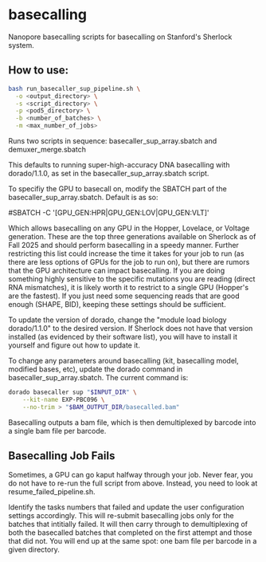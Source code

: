 # basecalling
Nanopore basecalling scripts for basecalling on Stanford's Sherlock system.

## How to use:  
```bash
bash run_basecaller_sup_pipeline.sh \
  -o <output_directory> \
  -s <script_directory> \
  -p <pod5_directory> \
  -b <number_of_batches> \
  -m <max_number_of_jobs>
```


Runs two scripts in sequence: basecaller_sup_array.sbatch and demuxer_merge.sbatch

This defaults to running super-high-accuracy DNA basecalling with dorado/1.1.0, as set in the basecaller_sup_array.sbatch script.

To specifiy the GPU to basecall on, modify the SBATCH part of the basecaller_sup_array.sbatch. Default is as so:

#SBATCH -C '[GPU_GEN:HPR|GPU_GEN:LOV|GPU_GEN:VLT]'

Which allows basecalling on any GPU in the Hopper, Lovelace, or Voltage generation. These are the top three generations available on Sherlock as of Fall 2025 and should perform basecalling in a speedy manner. Further restricting this list could increase the time it takes for your job to run (as there are less options of GPUs for the job to run on), but there are rumors that the GPU architecture can impact basecalling. If you are doing something highly sensitive to the specific mutations you are reading (direct RNA mismatches), it is likely worth it to restrict to a single GPU (Hopper's are the fastest). If you just need some sequencing reads that are good enough (SHAPE, BID), keeping these settings should be sufficient.

To update the version of dorado, change the "module load biology dorado/1.1.0" to the desired version. If Sherlock does not have that version installed (as evidenced by their software list), you will have to install it yourself and figure out how to update it.

To change any parameters around basecalling (kit, basecalling model, modified bases, etc), update the dorado command in basecaller_sup_array.sbatch. The current command is:

```bash
dorado basecaller sup "$INPUT_DIR" \
    --kit-name EXP-PBC096 \
    --no-trim > "$BAM_OUTPUT_DIR/basecalled.bam"
```

Basecalling outputs a bam file, which is then demultiplexed by barcode into a single bam file per barcode.

## Basecalling Job Fails

Sometimes, a GPU can go kaput halfway through your job. Never fear, you do not have to re-run the full script from above. Instead, you need to look at resume_failed_pipeline.sh.

Identify the tasks numbers that failed and update the user configuration settings accordingly. This will re-submit basecalling jobs only for the batches that intitially failed. It will then carry through to demultiplexing of both the basecalled batches that completed on the first attempt and those that did not. You will end up at the same spot: one bam file per barcode in a given directory.
